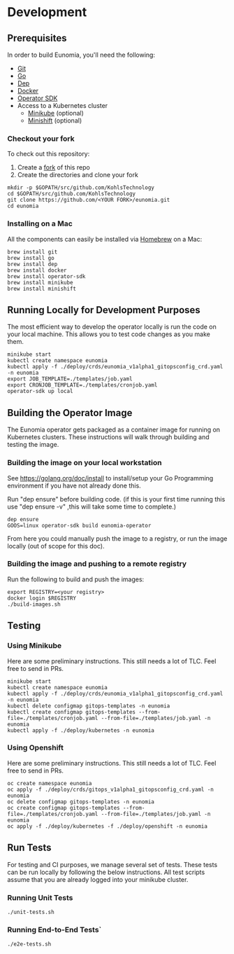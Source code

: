 # Development

## Prerequisites

In order to build Eunomia, you'll need the following:

- [Git](https://git-scm.com/downloads)
- [Go](https://golang.org/dl/)
- [Dep](https://golang.github.io/dep/docs/installation.html)
- [Docker](https://docs.docker.com/install/)
- [Operator SDK](https://github.com/operator-framework/operator-sdk)
- Access to a Kubernetes cluster
  - [Minikube](https://kubernetes.io/docs/setup/minikube/) (optional)
  - [Minishift](https://www.okd.io/minishift/) (optional)

### Checkout your fork

To check out this repository:

1. Create a [fork](https://help.github.com/en/articles/fork-a-repo) of this repo
2. Create the directories and clone your fork

```
mkdir -p $GOPATH/src/github.com/KohlsTechnology
cd $GOPATH/src/github.com/KohlsTechnology
git clone https://github.com/<YOUR FORK>/eunomia.git
cd eunomia
```

### Installing on a Mac

All the components can easily be installed via [Homebrew](https://brew.sh/) on a Mac:

```shell
brew install git
brew install go
brew install dep
brew install docker
brew install operator-sdk
brew install minikube
brew install minishift
```

## Running Locally for Development Purposes

The most efficient way to develop the operator locally is run the code on your local machine. This allows you to test code changes as you make them.

```
minikube start
kubectl create namespace eunomia
kubectl apply -f ./deploy/crds/eunomia_v1alpha1_gitopsconfig_crd.yaml -n eunomia
export JOB_TEMPLATE=./templates/job.yaml
export CRONJOB_TEMPLATE=./templates/cronjob.yaml
operator-sdk up local
```

## Building the Operator Image

The Eunomia operator gets packaged as a container image for running on Kubernetes clusters. These instructions will walk through building and testing the image.

### Building the image on your local workstation

See https://golang.org/doc/install to install/setup your Go Programming environment if you have not already done this.

Run "dep ensure" before building code. (if this is your first time running this use "dep ensure -v" ,this will take some time to complete.)

```shell
dep ensure
GOOS=linux operator-sdk build eunomia-operator
```

From here you could manually push the image to a registry, or run the image locally (out of scope for this doc).

### Building the image and pushing to a remote registry

Run the following to build and push the images:

```shell
export REGISTRY=<your registry>
docker login $REGISTRY
./build-images.sh
```

## Testing

### Using Minikube

Here are some preliminary instructions. This still needs a lot of TLC. Feel free to send in PRs.

```shell
minikube start
kubectl create namespace eunomia
kubectl apply -f ./deploy/crds/eunomia_v1alpha1_gitopsconfig_crd.yaml -n eunomia
kubectl delete configmap gitops-templates -n eunomia
kubectl create configmap gitops-templates --from-file=./templates/cronjob.yaml --from-file=./templates/job.yaml -n eunomia
kubectl apply -f ./deploy/kubernetes -n eunomia
```

### Using Openshift

Here are some preliminary instructions. This still needs a lot of TLC. Feel free to send in PRs.

```shell
oc create namespace eunomia
oc apply -f ./deploy/crds/gitops_v1alpha1_gitopsconfig_crd.yaml -n eunomia
oc delete configmap gitops-templates -n eunomia
oc create configmap gitops-templates --from-file=./templates/cronjob.yaml --from-file=./templates/job.yaml -n eunomia
oc apply -f ./deploy/kubernetes -f ./deploy/openshift -n eunomia
```

## Run Tests

For testing and CI purposes, we manage several set of tests. These tests can be run locally by following the below instructions. All test scripts assume that you are already logged into your minikube cluster.

### Running Unit Tests

```shell
./unit-tests.sh
```

### Running End-to-End Tests`

```shell
./e2e-tests.sh
```
